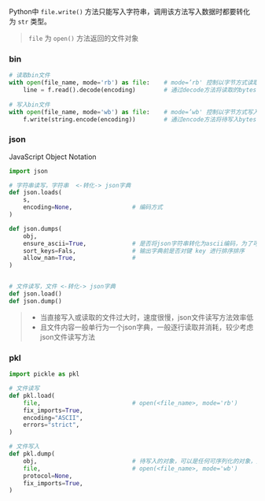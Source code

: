 Python中 `file.write()` 方法<span class='hl_span'>只能写入字符串</span>，调用该方法写入数据时都要转化为 `str` 类型。
> `file` 为 `open()` 方法返回的文件对象

### bin
```python
# 读取bin文件
with open(file_name, mode='rb') as file:    # mode=’rb' 控制以字节方式读取，bin文件不设置encoding
    line = f.read().decode(encoding)        # 通过decode方法将读取的bytes转化为字符串形式，便于处理
    
# 写入bin文件
with open(file_name, mode='wb') as file:    # mode=’wb' 控制以字节方式写入，bin文件不设置encoding
    f.write(string.encode(encoding))        # 通过encode方法将待写入bytes转化为字符串形式 (文件只能写入字符串)
```

### json
JavaScript Object Notation
```python
import json

# 字符串读写，字符串  <-转化-> json字典
def json.loads(
    s,
    encoding=None,                 # 编码方式
)

def json.dumps(
    obj,
    ensure_ascii=True,             # 是否将json字符串转化为ascii编码，为了可视化一般不转化
    sort_keys=Fals,                # 输出字典前是否对键 key 进行排序排序
    allow_nan=True,                # 
)


# 文件读写，文件 <-转化-> json字典
def json.load()
def json.dump()
```

>- 当直接写入或读取的文件过大时，速度很慢，json文件读写方法效率低
>- 且文件内容一般单行为一个json字典，一般逐行读取并消耗，较少考虑json文件读写方法

### pkl

```python
import pickle as pkl

# 文件读写
def pkl.load(
    file,                          # open(<file_name>, mode='rb')
    fix_imports=True,
    encoding="ASCII",
    errors="strict",
)

# 文件写入
def pkl.dump(
    obj,                           # 待写入的对象，可以是任何可序列化的对象，无需手动转化为`str`类型
    file,                          # open(<file_name>, mode='wb')
    protocol=None,
    fix_imports=True,
)
```
